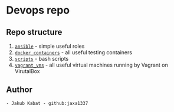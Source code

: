 # Devops repo

## Repo structure

1. [`ansible`](./ansible/) - simple useful roles
1. [`docker_containers`](./docker_containers/) - all useful testing containers
2. [`scripts`](./scripts/) - bash scripts
3. [`vagrant_vms`](./vagrant_vms/) - all useful virtual machines running by Vagrant on VirutalBox
   
## Author

    - Jakub Kabat - github:jaxa1337